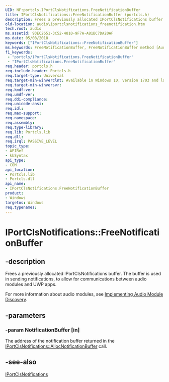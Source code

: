 ```yaml
---
UID: NF:portcls.IPortClsNotifications.FreeNotificationBuffer
title: IPortClsNotifications::FreeNotificationBuffer (portcls.h)
description: Frees a previously allocated IPortClsNotifications buffer. The buffer is used in sending notifications, to allow for communications between audio modules and UWP apps.
old-location: audio\iportclsnotifications_freenotification.htm
tech.root: audio
ms.assetid: 93EC2651-3C52-4810-9F7A-A81BC7DA20AF
ms.date: 05/08/2018
keywords: ["IPortClsNotifications::FreeNotificationBuffer"]
ms.keywords: FreeNotificationBuffer, FreeNotificationBuffer method [Audio Devices], FreeNotificationBuffer method [Audio Devices],IPortClsNotifications interface, IPortClsNotifications interface [Audio Devices],FreeNotificationBuffer method, IPortClsNotifications.FreeNotificationBuffer, IPortClsNotifications::FreeNotificationBuffer, audio.iportclsnotifications_freenotification, portcls/IPortClsNotifications::FreeNotificationBuffer
f1_keywords:
 - "portcls/IPortClsNotifications.FreeNotificationBuffer"
 - "IPortClsNotifications.FreeNotificationBuffer"
req.header: portcls.h
req.include-header: Portcls.h
req.target-type: Universal
req.target-min-winverclnt: Available in Windows 10, version 1703 and later versions of Windows.
req.target-min-winversvr: 
req.kmdf-ver: 
req.umdf-ver: 
req.ddi-compliance: 
req.unicode-ansi: 
req.idl: 
req.max-support: 
req.namespace: 
req.assembly: 
req.type-library: 
req.lib: Portcls.lib
req.dll: 
req.irql: PASSIVE_LEVEL
topic_type:
- APIRef
- kbSyntax
api_type:
- COM
api_location:
- Portcls.lib
- Portcls.dll
api_name:
- IPortClsNotifications.FreeNotificationBuffer
product:
- Windows
targetos: Windows
req.typenames: 
---
```


# IPortClsNotifications::FreeNotificationBuffer


## -description


Frees a previously allocated IPortClsNotifications buffer. The buffer is used in sending notifications, to allow for communications between audio modules and UWP apps. 

For more information about audio modules, see <a href="https://docs.microsoft.com/windows-hardware/drivers/audio/implementing-audio-module-communication">Implementing Audio Module Discovery</a>. 


## -parameters




### -param NotificationBuffer [in]

The address of the notification buffer returned in the <a href="https://docs.microsoft.com/windows-hardware/drivers/ddi/portcls/nf-portcls-iportclsnotifications-allocnotificationbuffer">IPortClsNotifications::AllocNotificationBuffer</a> call.


## -see-also




<a href="https://docs.microsoft.com/windows-hardware/drivers/ddi/portcls/nn-portcls-iportclsnotifications">IPortClsNotifications</a>
 

 

